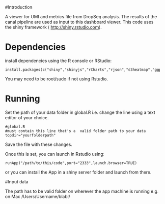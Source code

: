
#Introduction

A viewer for UMI and metrics file from DropSeq analysis. The results of the canal pipeline are used as input to this dashboard viewer. This code uses the shiny framework ( http://shiny.rstudio.com).


# Dependencies

install dependencies using the R console or RStudio:

```
install.packages(c("shiny","shinyjs","rCharts","rjson","d3heatmap","ggplot2","data.table"))
```

You may need to be root/sudo if not using Rstudio.

# Running

Set the path of your data folder in global.R  i.e. change the line using a text editor of your choice.

```
#global.R
#must contain this line that's a  valid folder path to your data
topdir="yourfolderpath"
```

Save the file with these changes. 

Once this is set, you can launch in Rstudio using:


```
runApp("/path/to/this/code",port="2333",launch.browser=TRUE)
```

or you can install the App in a shiny server folder and launch from there.

#Input data

The path has to be valid folder on wherever the app machine is running e.g. on Mac /Users/Username/blabl/



